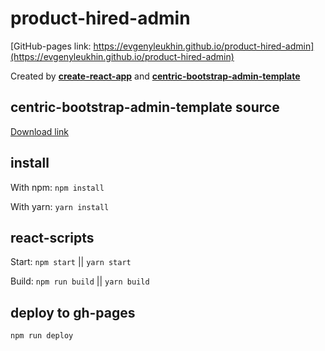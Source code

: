 # product-hired-admin

[GitHub-pages link: https://evgenyleukhin.github.io/product-hired-admin](https://evgenyleukhin.github.io/product-hired-admin)

Created by **[create-react-app](https://github.com/facebook/create-react-app)** and **[centric-bootstrap-admin-template](https://wrapbootstrap.com/theme/centric-bootstrap-admin-template-WB0901P31)**

## centric-bootstrap-admin-template source

[Download link](https://yadi.sk/d/ZTj-gHtzDfQZNQ)

## install

With npm: ```npm install```

With yarn: ```yarn install```

## react-scripts

Start: ```npm start``` || ```yarn start```

Build: ```npm run build``` || ```yarn build```

## deploy to gh-pages

```npm run deploy```

<!-- TODO -->

<!-- 0. Modal -->
<!-- 1. Delete -->
<!-- 3. Edit -->
<!-- 2. Add -->

<!-- Добавить колонки каких нет, как было в старой админке +++ -->
<!-- Скорость старой таблицы была больше ??? или такая же ??? -->
<!-- Проблема с первым запросом после логина getCount +++ -->
<!-- Редактирование, добавлнение -->
<!-- Загрузка cover не работала -->
<!-- ре-Дизайн модалки -->


<!-- old admin -->
<!-- https://admin.producthired.com/ -->
<!-- mail: eugenel@effective.band -->
<!-- pw:   eugenel@effective.band -->
<!-- eugenel123 -->


<!-- this admin -->
<!-- mail: eugenel@effective.band -->
<!-- pw:   eugenel@effective.band -->

<!-- without admin rights -->
<!-- mail: eugeny.leukhin@stellarsolvers.com -->
<!-- pw:   123123 -->
